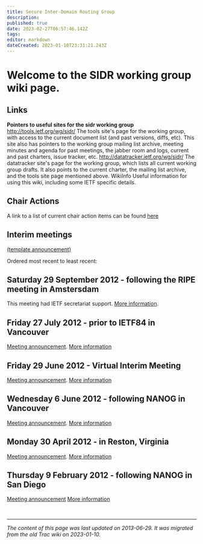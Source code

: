 ```yaml
---
title: Secure Inter-Domain Routing Group
description: 
published: true
date: 2023-02-27T06:57:46.142Z
tags: 
editor: markdown
dateCreated: 2023-01-10T23:31:21.243Z
---
```


# Welcome to the SIDR working group wiki page.
## Links
**Pointers to useful sites for the sidr working group**
 http://tools.ietf.org/wg/sidr/
The tools site's page for the working group, with access to the current document list (and past versions, diffs, etc). This site also has pointers to the working group mailing list archive, meeting minutes and agenda for past meetings, the jabber room and logs, current and past charters, issue tracker, etc.
 http://datatracker.ietf.org/wg/sidr/
The datatracker site's page for the working group, which lists all current working group drafts. It also points to the current charter, the mailing list archive, and the tools site page mentioned above.
WikiInfo
Useful information for using this wiki, including some IETF specific details.
## Chair Actions
A link to a list of current chair action items can be found [here](/group/sidr/ChairActions)

## Interim meetings
[(template announcement)](/group/sidr/SIDRInterimTemplate)

Ordered most recent to least recent:

## Saturday 29 September 2012 - following the RIPE meeting in Amstersdam
This meeting had IETF secretariat support. [More information](/group/sidr/InterimMeeting20120929).

## Friday 27 July 2012 - prior to IETF84 in Vancouver
[Meeting announcement](http://www.ietf.org/mail-archive/web/sidr/current/msg04824.html). [More information](/group/sidr/InterimMeeting20120727)

## Friday 29 June 2012 - Virtual Interim Meeting
[Meeting announcement](http://www.ietf.org/mail-archive/web/sidr/current/msg04776.html). [More information](/group/sidr/InterimMeeting20120629)

## Wednesday 6 June 2012 - following NANOG in Vancouver
[Meeting announcement](http://www.ietf.org/mail-archive/web/sidr/current/msg04563.html). [More information](/group/sidr/InterimMeeting20120606)

## Monday 30 April 2012 - in Reston, Virginia
[Meeting announcement](http://www.ietf.org/mail-archive/web/sidr/current/msg04394.html). [More information](/group/sidr/InterimMeeting20120430)

## Thursday 9 February 2012 - following NANOG in San Diego
[Meeting announcement](http://www.ietf.org/mail-archive/web/sidr/current/msg03881.html) [More information](/group/sidr/InterimMeeting20120209)

&nbsp;
&nbsp;
&nbsp;

---

*The content of this page was last updated on 2013-06-29. It was migrated from the old Trac wiki on 2023-01-10.*
